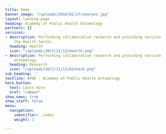 ```yaml
---
title: Home
banner_image: "/uploads/2018/02/17/neurons.jpg"
layout: landing-page
heading: Academy of Public Health Entomology
partners: []
services:
- description: Performing collaborative research and providing services to support
    the Health Sector.
  heading: Health
  icon: "/uploads/2017/11/13/health.png"
- description: Performing collaborative research and providing services to support
    entomology.
  heading: Research
  icon: "/uploads/2017/11/13/biotech.png"
sub_heading: ''
textline: APHE - Academy of Public Health Entomology
hero_button:
  text: Learn more
  href: "/about"
show_news: true
show_staff: false
menu:
  navigation:
    identifier: _index
    weight: 1

---
```

